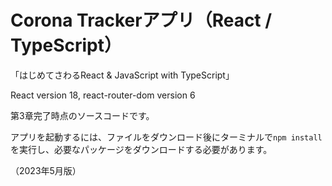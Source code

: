 # Corona Trackerアプリ（React / TypeScript）
「はじめてさわるReact & JavaScript with TypeScript」

React version 18, react-router-dom version 6

第3章完了時点のソースコードです。

アプリを起動するには、ファイルをダウンロード後にターミナルで`npm install`を実行し、必要なパッケージをダウンロードする必要があります。

（2023年5月版）